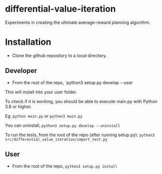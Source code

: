 # differential-value-iteration
Experiments in creating the ultimate average-reward planning algorithm.

# Installation
- Clone the github repository to a local directory.

## Developer
- From the root of the repo, `python3 setup.py develop --user

This will install into your user folder.

To check if it is working, you should be able to execute main.py with Python 3.8 or higher.

Eg. `python main.py` or `python3 main.py`

You can uninstall, `python3 setup.py develop --uninstall`

To run the tests, from the root of the repo (after running setup.py):
	`python3 src/differential_value_iteration/import_test.py`

## User
- From the root of the repo, `python3 setup.py install`




